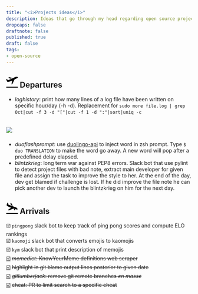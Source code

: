 ```yaml
---
title: "<i>Projects ideas</i>"
description: Ideas that go through my head regarding open source projects I can start or contribute to
dropcaps: false
draftnote: false
published: true
draft: false
tags:
- open-source
---
```


## <img src="/public/img/posts/airplane-takeoff.png" width="32" class='emoji' />  Departures

- *loghistory*: print how many lines of a log file have been written on specific hour/day (-h -d). Replacement for `sudo more file.log | grep Oct|cut -f 3 -d "["|cut -f 1 -d ":"|sort|uniq -c` 


## <img src="/public/img/posts/airplane-on_hold.png" width="32" class='emoji' />  

- *duoflashprompt*: use [duolingo-api](https://github.com/KartikTalwar/Duolingo) 
to inject word in zsh prompt. Type `$ duo TRANSLATION` to make the word go away. A new word will pop 
after a predefined delay elapsed.   
- *blintzkrieg*: long term war against PEP8 errors. Slack bot that use pylint to
detect project files with bad note, extract main developer for given file and assign the task to 
improve the style to her. At the end of the day, dev get blamed if challenge is lost. If he did 
improve the file note he can pick another dev to launch the blintzkrieg on him for the next day.   

## <img src="/public/img/posts/airplane-landing.png" width="32" class='emoji' />  Arrivals

:ballot_box_with_check: `pingpong` slack bot to keep track of ping pong scores and compute ELO rankings  
:ballot_box_with_check: `kaomoji` slack bot that converts emojis to kaomojis  
:ballot_box_with_check: `kym` slack bot that print description of memojis  
<a class="no-underline" title="KnowYourMeme definitions web scraper"  href="https://github.com/Kraymer/memedict">:ballot_box_with_check:</a>
 ~~*memedict*: KnowYourMeme definitions web scraper~~  
<a class="no-underline" title="Highlighting lines in git blame output based on dates" href="http://kray.me/2018/02/git-blame-highlight-lines-date/">:ballot_box_with_check:</a>
 ~~highlight in git blame output lines posterior to given date~~  
<a class="no-underline" title="ezlumberjack deletes git remote branches en masse"  href="https://github.com/Kraymer/ezlumberjack">:ballot_box_with_check:</a>
 ~~*gitlumberjack*: remove git remote branches *en masse*~~  
<a class="no-underline" title="cheat pull request" href="https://github.com/chrisallenlane/cheat/pull/371">:ballot_box_with_check:</a>
 ~~cheat: PR to limit search to a specific cheat~~
